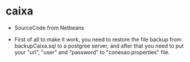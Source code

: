 # caixa

- SourceCode from Netbeans

- First of all to make it work, you need to restore the file backup from backupCaixa.sql to a postgree server, and after that you need to
put your "url", "user" and "password" to "conexao.properties" file.
